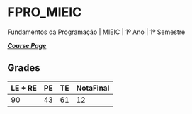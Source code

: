 # FPRO_MIEIC
 Fundamentos da Programação | MIEIC | 1º Ano | 1º Semestre

[***Course Page***](https://sigarra.up.pt/feup/pt/ucurr_geral.ficha_uc_view?pv_ocorrencia_id=419983)

## Grades

| LE + RE | PE | TE | NotaFinal
|---|---|---|---
| 90 | 43 | 61 | 12 
